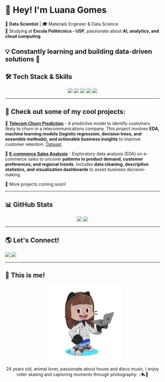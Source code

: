 # 👋 Hey! I'm Luana Gomes 

🎯 **Data Scientist** | 🎓 Materials Engineer & Data Science  
📍 Studying at **Escola Politécnica - USP**, passionate about **AI, analytics, and cloud computing**  

💡 Constantly learning and building **data-driven solutions** 🚀
---

## 🛠️ **Tech Stack & Skills**
<div align="center">
  <img src="https://img.shields.io/badge/Python-3776AB?style=for-the-badge&logo=python&logoColor=white"/>
  <img src="https://img.shields.io/badge/SQL-4479A1?style=for-the-badge&logo=postgresql&logoColor=white"/>
  <img src="https://img.shields.io/badge/PowerBI-F2C811?style=for-the-badge&logo=powerbi&logoColor=black"/>
  <img src="https://img.shields.io/badge/AWS-FF9900?style=for-the-badge&logo=amazonaws&logoColor=white"/>
  <img src="https://img.shields.io/badge/Hadoop-66CCFF?style=for-the-badge&logo=apachehadoop&logoColor=black"/>
</div>

---

## 🌟 Check out some of my cool projects:

🔹 **[Telecom Churn Prediction](https://github.com/luagk/Churn_Telco)** - A predictive model to identify customers likely to churn in a telecommunications company. This project involves **EDA, machine learning models (logistic regression, decision trees, and ensemble methods), and actionable business insights** to improve customer retention. [Dataset](https://www.kaggle.com/datasets/blastchar/telco-customer-churn).  

🔹 **[E-commerce Sales Analysis](https://github.com/luagk/vendas-ecommerce/)** - Exploratory data analysis (EDA) on e-commerce sales to uncover **patterns in product demand, customer preferences, and regional trends**. Includes **data cleaning, descriptive statistics, and visualization dashboards** to assist business decision-making.  

🚀 More projects coming soon!

---

## 📊 **GitHub Stats**
<div align="center">
  <img height="180em" src="https://github-readme-stats.vercel.app/api?username=luagk&show_icons=true&theme=radical"/>
  <img height="180em" src="https://github-readme-stats.vercel.app/api/top-langs/?username=luagk&layout=compact&theme=radical"/>
</div>

---

## 🌎 **Let's Connect!**
<a href="https://www.linkedin.com/in/luanagomesd" target="_blank">
  <img src="https://img.shields.io/badge/LinkedIn-blue?style=for-the-badge&logo=linkedin&logoColor=white"/>
</a>
<a href="mailto:seuemail@dominio.com">
  <img src="https://img.shields.io/badge/Gmail-red?style=for-the-badge&logo=gmail&logoColor=white"/>
</a>

---


## 🎨 **This is me!**  
<div align="center">
  <img src="https://github.com/luagk/luagk/blob/main/octocat-1738621343846.png?raw=true" width="250">
  <p style="text-align: center;">
    24 years old, animal lover, passionate about house and disco music. I enjoy roller skating and capturing moments through photography. 🎶🛼📸
  </p>
</div>
